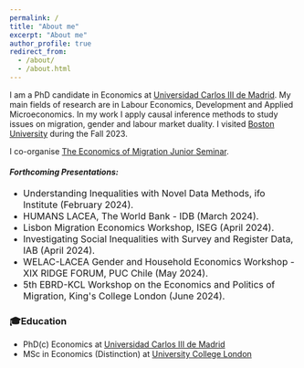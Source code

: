 ```yaml
---
permalink: /
title: "About me"
excerpt: "About me"
author_profile: true
redirect_from: 
  - /about/
  - /about.html
---
```

I am a PhD candidate in Economics at [Universidad Carlos III de Madrid](https://economics.uc3m.es). My main fields of research are in Labour Economics, Development and Applied Microeconomics. In my work I apply causal inference methods to study issues on migration, gender and labour market duality. I visited [Boston University](https://www.bu.edu/econ/) during the Fall 2023.

I co-organise [The Economics of Migration Junior Seminar](https://sites.google.com/view/the-economics-of-migration/home).


#### **_Forthcoming Presentations:_**

- <span style="font-size: 16px;">Understanding Inequalities with Novel Data Methods, ifo Institute (February 2024).</span>
- <span style="font-size: 16px;">HUMANS LACEA, The World Bank - IDB (March 2024).</span>
- <span style="font-size: 16px;">Lisbon Migration Economics Workshop, ISEG (April 2024).</span>
- <span style="font-size: 16px;">Investigating Social Inequalities with Survey and Register Data, IAB (April 2024).</span>
- <span style="font-size: 16px;">WELAC-LACEA Gender and Household Economics Workshop - XIX RIDGE FORUM, PUC Chile (May 2024).</span>
- <span style="font-size: 16px;">5th EBRD-KCL Workshop on the Economics and Politics of Migration, King's College London (June 2024).</span>
### 🎓Education
- PhD(c) Economics at [Universidad Carlos III de Madrid](https://economics.uc3m.es) 
- MSc in Economics (Distinction) at [University College London](https://www.ucl.ac.uk/economics/ucl-department-economics) 


